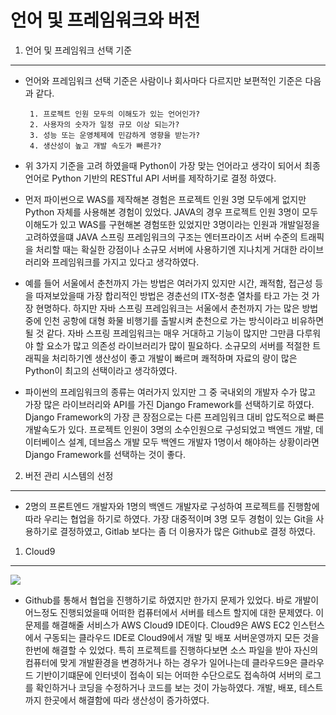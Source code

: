 언어 및 프레임워크와 버전 
==========================================================================================
1. 언어 및 프레임워크 선택 기준
------------------------------------------------------------------------------------------
 - 언어와 프레임워크 선택 기준은 사람이나 회사마다 다르지만 보편적인 기준은 다음과 같다.
        
        1. 프로젝트 인원 모두의 이해도가 있는 언어인가?
        2. 사용자의 숫자가 일정 규모 이상 되는가?
        3. 성능 또는 운영체제에 민감하게 영향을 받는가?
        4. 생산성이 높고 개발 속도가 빠른가?

- 위 3가지 기준을 고려 하였을때 Python이 가장 맞는 언어라고 생각이 되어서 최종 언어로 Python 기반의 RESTful API 서버를 제작하기로 결정 하였다.

- 먼저 파이썬으로 WAS를 제작해본 경험은 프로젝트 인원 3명 모두에게 없지만 Python 자체를 사용해본 경험이 있었다. JAVA의 경우 프로젝트 인원 3명이 모두 이해도가 있고 WAS를 구현해본 경험또한 있었지만 3명이라는 인원과 개발일정을 고려하였을떄 JAVA 스프링 프레임워크의 구조는 엔터프라이즈 서버 수준의 트래픽을 처리할 때는 확실한 강점이나 소규모 서버에 사용하기엔 지나치게 거대한 라이브러리와 프레임워크를 가지고 있다고 생각하였다. 

- 예를 들어 서울에서 춘천까지 가는 방법은 여러가지 있지만 시간, 쾌적함, 접근성 등을 따져보았을때 가장 합리적인 방법은 경춘선의 ITX-청춘 열차를 타고 가는 것 가장 현명하다. 하지만 자바 스프링 프레임워크는 서울에서 춘천까지 가는 많은 방법 중에 인천 공항에 대형 화물 비행기를 출발시켜 춘천으로 가는 방식이라고 비유하면 될 것 같다. 자바 스프링 프레임워크는 매우 거대하고 기능이 많지만 그만큼 다루워야 할 요소가 많고 의존성 라이브러리가 많이 필요하다. 소규모의 서버를 적절한 트래픽을 처리하기엔 생산성이 좋고 개발이 빠르며 쾌적하며 자료의 량이 많은 Python이 최고의 선택이라고 생각하였다.

- 파이썬의 프레임워크의 종류는 여러가지 있지만 그 중 국내외의 개발자 수가 많고 가장 많은 라이브러리와 API를 가진 Django Framework를 선택하기로 하였다. Django Framework의 가장 큰 장점으로는 다른 프레임워크 대비 압도적으로 빠른 개발속도가 있다. 프로젝트 인원이 3명의 소수인원으로 구성되었고 백엔드 개발, 데이터베이스 설계, 데브옵스 개발 모두 백엔드 개발자 1명이서 해야하는 상황이라면 Django Framework를 선택하는 것이 좋다.

2. 버전 관리 시스템의 선정
------------------------------------------------------------------------------------------
- 2명의 프론트엔드 개발자와 1명의 백엔드 개발자로 구성하여 프로젝트를 진행함에 따라 우리는 협업을 하기로 하였다. 가장 대중적이며 3명 모두 경험이 있는 Git을 사용하기로 결정하였고, Gitlab 보다는 좀 더 이용자가 많은 Github로 결정 하였다.

1. Cloud9
------------------------------------------------------------------------------------------

<img src="https://bumarket.s3.ap-northeast-2.amazonaws.com/BuMarket+AWS+Cloud9.png">

- Github를 통해서 협업을 진행하기로 하였지만 한가지 문제가 있었다. 바로 개발이 어느정도 진행되었을때 어떠한 컴퓨터에서 서버를 테스트 할지에 대한 문제였다. 이 문제를 해결해줄 서비스가 AWS Cloud9 IDE이다. Cloud9은 AWS EC2 인스턴스에서 구동되는 클라우드 IDE로 Cloud9에서 개발 및 배포 서버운영까지 모든 것을 한번에 해결할 수 있었다. 특히 프로젝트를 진행하다보면 소스 파일을 받아 자신의 컴퓨터에 맞게 개발환경을 변경하거나 하는 경우가 일어나는데 클라우드9은 클라우드 기반이기떄문에 인터넷이 접속이 되는 어떠한 수단으로도 접속하여 서버의 로그를 확인하거나 코딩을 수정하거나 코드를 보는 것이 가능하였다. 개발, 배포, 테스트 까지 한곳에서 해결함에 따라 생산성이 증가하였다.